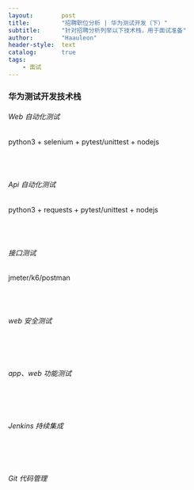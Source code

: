 ```yaml
---
layout:        post
title:         "招聘职位分析 | 华为测试开发（下）"
subtitle:      "针对招聘分析列举以下技术栈，用于面试准备"
author:        "Haauleon"
header-style:  text
catalog:       true
tags:
    - 面试
---
```



### 华为测试开发技术栈
###### Web 自动化测试   
python3 + selenium + pytest/unittest + nodejs     


<br>
<br>

###### Api 自动化测试     
python3 + requests + pytest/unittest + nodejs     


<br>
<br>

###### 接口测试
jmeter/k6/postman      


<br>
<br>

###### web 安全测试    


<br>
<br>

###### app、web 功能测试    


<br>
<br>

###### Jenkins 持续集成


<br>
<br>

###### Git 代码管理
